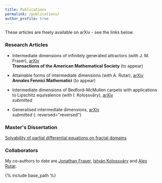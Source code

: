 ```yaml
---
title: Publications
permalink: /publications/
author_profile: true
---
```


These articles are freely available on arXiv - see the links below. 

### Research Articles

- Intermediate dimensions of infinitely generated attractors (with J. M. Fraser), [arXiv](https://arxiv.org/abs/2104.15133)  
**Transactions of the American Mathematical Society** (to appear)

- Attainable forms of intermediate dimensions (with A. Rutar), [arXiv](https://arxiv.org/abs/2111.14678)  
**Annales Fennici Mathematici** (to appear)

- Intermediate dimensions of Bedford–McMullen carpets with applications to Lipschitz equivalence (with I. Kolossváry), [arXiv](https://arxiv.org/abs/2111.05625)  
*submitted*

- Generalised intermediate dimensions, [arXiv](https://arxiv.org/abs/2011.08613)    
*submitted*
{: reversed="reversed"}
### Master's Dissertation

[Solvability of partial differential equations on fractal domains](https://amlan-banaji.github.io/files/dissweb1.pdf) 

### Collaborators

My co-authors to date are [Jonathan Fraser](http://www.mcs.st-andrews.ac.uk/~jmf32/), [István Kolossváry](http://www.mcs.st-andrews.ac.uk/~itk1/) and [Alex Rutar](https://rutar.org/). 

{% include base_path %}
